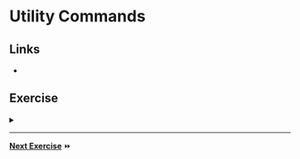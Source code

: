 # Utility Commands

## Links

- 

## Exercise

<details>
  <summary><b></b></summary>
</details>


---

**[Next Exercise](./5-debug.md)** :fast_forward: